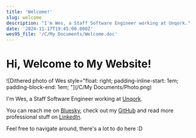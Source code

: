 ```yaml
---
title: 'Welcome!'
slug: welcome
description: "I'm Wes, a Staff Software Engineer working at Unqork."
date: '2024-11-17T19:45:00.000Z'
wes95_file: '/C/My Documents/Welcome.doc'
---
```


# Hi, Welcome to My Website!

![Dithered photo of Wes style="float: right; padding-inline-start: 1em; padding-block-end: 1em; "](/C/My Documents/Photo.png)

I'm Wes, a Staff Software Engineer working at [Unqork](https://www.unqork.com/).

You can reach me on [Bluesky](https://bsky.app/profile/wes.dev), check out my
[GitHub](https://github.com/WesSouza) and read more professional stuff on
[LinkedIn](https://www.linkedin.com/in/wessouza/).

Feel free to navigate around, there's a lot to do here :D

